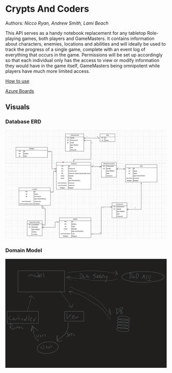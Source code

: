 # Crypts And Coders
Authors: *Nicco Ryan, Andrew Smith, Lami Beach*

This API serves as a handy notebook replacement for any tabletop Role-playing games, both players and GameMasters. It contains information about characters, enemies, locations and abilities and will ideally be used to track the progress of a single game, complete with an event log of everything that occurs in the game. Permissions will be set up accordingly so that each individual only has the access to view or modify information they would have in the game itself, GameMasters being omnipotent while players have much more limited access.

[How to use](requirements.md)

[Azure Boards](https://dev.azure.com/CryptsAndCoders/CryptsAndCoders)

## Visuals
### Database ERD
![Database ERD](assets/DatabaseERD.png)

### Domain Model
![Domain Model](assets/DomainModel.png)
